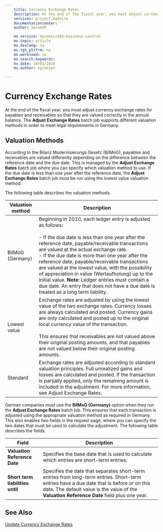 ```yaml
---
    title: Currency Exchange Rates
    description: At the end of the fiscal year, you must adjust currency exchange rates for payables and receivables so that they are valued correctly in the annual balance. The **Adjust Exchange Rates** batch job supports different valuation methods in order to meet legal requirements in Germany.
    services: project-madeira
    documentationcenter: ''
    author: SorenGP

    ms.service: dynamics365-business-central
    ms.topic: article
    ms.devlang: na
    ms.tgt_pltfrm: na
    ms.workload: na
    ms.search.keywords:
    ms.date: 10/01/2018
    ms.author: sgroespe

---
```

# Currency Exchange Rates
At the end of the fiscal year, you must adjust currency exchange rates for payables and receivables so that they are valued correctly in the annual balance. The **Adjust Exchange Rates** batch job supports different valuation methods in order to meet legal requirements in Germany.  

## Valuation Methods  
According to the Bilanz Modernisierungs Gesetz (BilMoG), payables and receivables are valued differently depending on the difference between the reference date and the due date. This is managed by the **Adjust Exchange Rates** batch job where you can specify which valuation method to use. If the due date is less than one year after the reference date, the **Adjust Exchange Rates** batch job must be run using the lowest value valuation method.  

The following table describes the valuation methods.  

|Valuation method|Description|  
|----------------------|---------------------------------------|  
|BilMoG (Germany)|Beginning in 2010, each ledger entry is adjusted as follows:<br /><br /> -   If the due date is less than one year after the reference date, payable/receivable transactions are valued at the actual exchange rate.<br />-   If the due date is more than one year after the reference date, payable/receivable transactions are valued at the lowest value, with the possibility of appreciation in value (Wertaufholung) up to the initial value. **Note:**  Ledger entries must contain a due date. An entry that does not have a due date is treated as a long term liability.|  
|Lowest value|Exchange rates are adjusted by using the lowest value of the two exchange rates. Currency losses are always calculated and posted. Currency gains are only calculated and posted up to the original local currency value of the transaction.<br /><br /> This ensures that receivables are not valued above their original posting amounts, and that payables are not valued below their original posting amounts.|  
|Standard|Exchange rates are adjusted according to standard valuation principles. Full unrealized gains and losses are calculated and posted. If the transaction is partially applied, only the remaining amount is included in the adjustment. For more information, see Adjust Exchange Rates.|  

German companies must use the **BilMoG (Germany)** option when they run the **Adjust Exchange Rates** batch job. This ensures that each transaction is adjusted using the appropriate valuation method as required in Germany. This also enables two fields in the request page, where you can specify the two dates that must be used to calculate the adjustment. The following table describes the fields.  

|Field|Description|  
|---------------------------------|---------------------------------------|  
|**Valuation Reference Date**|Specifies the base date that is used to calculate which entries are short-term entries.|  
|**Short term liabilities until**|Specifies the date that separates short-term entries from long-term entries. Short-term entries have a due date that is before or on this date. The default value is the value of the **Valuation Reference Date** field plus one year.|  

## See Also  
[Update Currency Exchange Rates](../../finance-how-update-currencies.md)
